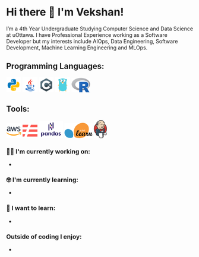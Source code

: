 # Hi there 👋 I'm Vekshan!

I’m a 4th Year Undergraduate Studying Computer Science and Data Science at uOttawa. I have Professional Experience working as a Software Developer but my interests include AIOps, Data Engineering, Software Development, Machine Learning Engineering and MLOps.

## Programming Languages:

<p align="left">
<img src="./res/icons8-python.svg" height="auto" width="40">
<img src="./res/icons8-java.svg" height="auto" width="40">
<img src="./res/icons8-c-sharp-logo.svg" height="auto" width="40">
<img src="./res/icons8-golang.svg" height="auto" width="40">
<img src="./res/R_logo.svg" height="auto" width="50">
</p>

## Tools:

<p align="left">
<img src="./res/icons8-amazon-web-services.svg" height="auto" width="40">
<img src="./res/serverless-icon.svg" height="auto" width="40">
<img src="./res/pandas_secondary.svg" height="auto" width="65">
<img src="./res/scikit-learn.svg" height="auto" width="75">
<img src="./res/Jenkins_logo.svg" height="auto" width="35">
</p>

### :technologist: I'm currently working on:

-

### :nerd_face: I'm currently learning:

-

### :thinking: I want to learn:

-

### Outside of coding I enjoy:

-
